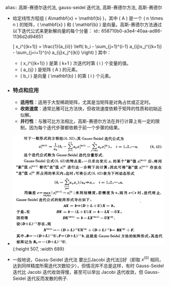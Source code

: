 alias:: 高斯-赛德尔迭代法, gauss-seidel 迭代法, 高斯-赛德尔方法,  高斯-赛德尔

- 给定线性方程组 \( A\mathbf{x} = \mathbf{b} \)，其中 \( A \) 是一个 \( n \times n \) 的矩阵，\( \mathbf{x} \) 和 \( \mathbf{b} \) 是向量。高斯-赛德尔方法通过以下迭代公式来更新解向量的每个分量：
  id:: 658710b0-a3e4-40aa-ad86-1136d2d94651
  
  \[ x_i^{(k+1)} = \frac{1}{a_{ii}} \left( b_i - \sum_{j=1}^{i-1} a_{ij}x_j^{(k+1)} - \sum_{j=i+1}^{n} a_{ij}x_j^{(k)} \right) \]
  其中：
	- \( x_i^{(k+1)} \) 是第 \( k+1 \) 次迭代时第 \( i \) 个变量的值。
	- \( a_{ij} \) 是矩阵 \( A \) 的元素。
	- \( b_i \) 是向量 \( \mathbf{b} \) 的第 \( i \) 个元素。
- ### 特点和应用
	- **适用性**：适用于大型稀疏矩阵，尤其是当矩阵是对角占优或正定时。
	- **收敛速度**：通常比雅可比方法快，但收敛速度依赖于矩阵的性质和初始近似解。
	- **并行性**：与雅可比方法相比，高斯-赛德尔方法在并行计算上有一定的限制，因为每个迭代步骤都依赖于前一个步骤的结果。
- ![image.png](../assets/image_1703252564172_0.png){:height 507, :width 689}
- 一般地说，Gauss-Seidel 迭代法 要比[[Jacobi 迭代法]]好（即取 $x^{(0)}$ 相同，达到同样精度所需迭代次数较少），但情况并不总是这样，有时 Gauss-Seidel 迭代比 Jacobi 迭代收敛得慢，甚至可以举出 Jacobi 迭代收敛，但 Gauss-Seidel 迭代反而发散的例子.